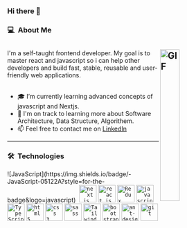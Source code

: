 ### Hi there 👋
### 💻 &nbsp;About Me
<!-- BLOGPOSTS:START -->
## <img align="right" width='30%' alt="GIF" src="https://media.giphy.com/media/qgQUggAC3Pfv687qPC/giphy.gif"/>

<div >
I'm a self-taught frontend developer. My goal is to master react and javascript so i can help other developers and build fast, stable, reusable and user-friendly web applications.
  <br/>
  <br/>
  
- 🎓 I’m currently learning advanced concepts of javascript and Nextjs.
- 🌱 I'm on track to learning more about Software Architecture, Data Structure, Algorithem.
- 📫 Feel free to contact me on [LinkedIn](https://www.linkedin.com/in/mahmoud-azad)
  </div>
  
----------------------------------------------

### 🛠 &nbsp;Technologies
<div align="left">
  ![JavaScript](https://img.shields.io/badge/-JavaScript-05122A?style=for-the-badge&logo=javascript)&nbsp;
  <code><img title="Next.js" alt="next.js" width="40px" src="https://cdn.jsdelivr.net/gh/devicons/devicon/icons/nextjs/nextjs-original.svg" /></code>
<code><img title="ReactJS" alt="react js" width="40px" src="https://cdn.jsdelivr.net/gh/devicons/devicon/icons/react/react-original.svg" /></code>
  <code><img title="Redux" alt="Redux" width="40px" src="https://cdn.jsdelivr.net/gh/devicons/devicon/icons/redux/redux-original.svg" /></code>
  <code><img title="JavaScript" alt="javascript" width="40px" src="https://cdn.jsdelivr.net/gh/devicons/devicon/icons/javascript/javascript-original.svg" /></code>
  <code><img width="40px" src="https://user-images.githubusercontent.com/25181517/183890598-19a0ac2d-e88a-4005-a8df-1ee36782fde1.png" alt="TypeScript" title="TypeScript" /></code>
<code><img title="HTML 5" alt="html5" width="40px" src="https://cdn.jsdelivr.net/gh/devicons/devicon/icons/html5/html5-original.svg" /></code>
<code><img title="CSS 3" alt="css 3" width="40px" src="https://cdn.jsdelivr.net/gh/devicons/devicon/icons/css3/css3-original.svg" /></code>
<code><img title="sass" alt="sass" width="40px" src="https://avatars.githubusercontent.com/u/317889?v=4" /></code>
<code><img title="Tailwind" alt="Tailwind" width="40px" src="https://cdn.jsdelivr.net/gh/devicons/devicon/icons/tailwindcss/tailwindcss-plain.svg" /></code>
  <code><img title="bootstrap" alt="bootstrap" width="40px" src="https://avatars.githubusercontent.com/u/2918581?v=4" /></code>
    <code><img title="ant-design" alt="ant-design" width="40px" src="https://avatars.githubusercontent.com/u/12101536?v=4" /></code>  
  <code><img title="Git" alt="git" width="40px" src="https://cdn.jsdelivr.net/gh/devicons/devicon/icons/git/git-original.svg" /></code>
</div>

